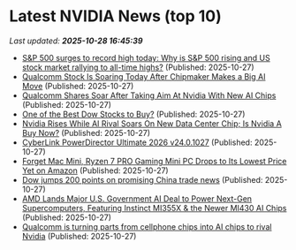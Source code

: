 # Latest NVIDIA News (top 10)
_Last updated: **2025-10-28 16:45:39**_

- [S&P 500 surges to record high today: Why is S&P 500 rising and US stock market rallying to all-time highs?](https://economictimes.indiatimes.com/news/international/us/sp-500-surges-to-record-high-today-why-is-sp-500-rising-and-us-stock-market-rallying-to-all-time-highs/articleshow/124853571.cms) (Published: 2025-10-27)
- [Qualcomm Stock Is Soaring Today After Chipmaker Makes a Big AI Move](https://www.investopedia.com/qualcomm-stock-is-soaring-today-as-chipmaker-makes-big-ai-move-11837482) (Published: 2025-10-27)
- [Qualcomm Shares Soar After Taking Aim At Nvidia With New AI Chips](https://www.ndtvprofit.com/markets/qualcomm-share-price-soars-after-taking-aim-at-nvidia-with-new-ai-chips) (Published: 2025-10-27)
- [One of the Best Dow Stocks to Buy?](https://biztoc.com/x/b3a415957e3a97d8) (Published: 2025-10-27)
- [Nvidia Rises While AI Rival Soars On New Data Center Chip; Is Nvidia A Buy Now?](https://biztoc.com/x/743f4a986577dde7) (Published: 2025-10-27)
- [CyberLink PowerDirector Ultimate 2026 v24.0.1027](https://post.rlsbb.to/cyberlink-powerdirector-ultimate-2026-v24-0-1027/) (Published: 2025-10-27)
- [Forget Mac Mini, Ryzen 7 PRO Gaming Mini PC Drops to Its Lowest Price Yet on Amazon](https://kotaku.com/this-mini-gaming-pc-from-gmktec-dropped-by-over-100-2000637792) (Published: 2025-10-27)
- [Dow jumps 200 points on promising China trade news](https://rollingout.com/2025/10/27/dow-jumps-200-points-on-china-trade-news/) (Published: 2025-10-27)
- [AMD Lands Major U.S. Government AI Deal to Power Next-Gen Supercomputers, Featuring Instinct MI355X & the Newer MI430 AI Chips](https://wccftech.com/amd-lands-major-us-government-ai-deal-to-power-next-gen-supercomputers/) (Published: 2025-10-27)
- [Qualcomm is turning parts from cellphone chips into AI chips to rival Nvidia](https://www.theverge.com/news/807078/qualcomm-ai-chips-launch-hexagon-npus) (Published: 2025-10-27)
